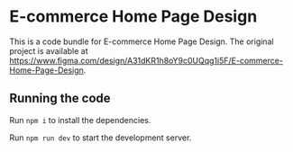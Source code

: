 
  # E-commerce Home Page Design

  This is a code bundle for E-commerce Home Page Design. The original project is available at https://www.figma.com/design/A31dKR1h8oY9c0UQqg1i5F/E-commerce-Home-Page-Design.

  ## Running the code

  Run `npm i` to install the dependencies.

  Run `npm run dev` to start the development server.
  